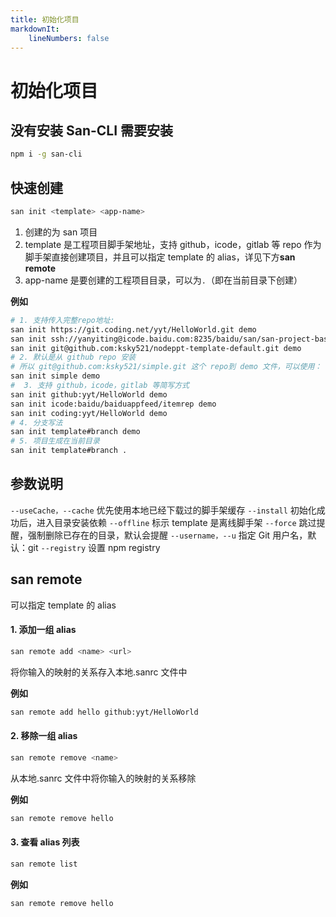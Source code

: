 ```yaml
---
title: 初始化项目
markdownIt:
    lineNumbers: false
---
```

# 初始化项目

## 没有安装 San-CLI 需要安装

```bash
npm i -g san-cli
```


## 快速创建

```bash
san init <template> <app-name>
```

1. 创建的为 san 项目
2. template 是工程项目脚手架地址，支持 github，icode，gitlab 等 repo 作为脚手架直接创建项目，并且可以指定 template 的 alias，详见下方**san remote**
3. app-name 是要创建的工程项目目录，可以为`.`（即在当前目录下创建）

**例如**

```bash
# 1. 支持传入完整repo地址:
san init https://git.coding.net/yyt/HelloWorld.git demo
san init ssh://yanyiting@icode.baidu.com:8235/baidu/san/san-project-base demo
san init git@github.com:ksky521/nodeppt-template-default.git demo
# 2. 默认是从 github repo 安装
# 所以 git@github.com:ksky521/simple.git 这个 repo到 demo 文件，可以使用：
san init simple demo
#  3. 支持 github，icode，gitlab 等简写方式
san init github:yyt/HelloWorld demo
san init icode:baidu/baiduappfeed/itemrep demo
san init coding:yyt/HelloWorld demo
# 4. 分支写法
san init template#branch demo
# 5. 项目生成在当前目录
san init template#branch .
```

## 参数说明

`--useCache，--cache` 优先使用本地已经下载过的脚手架缓存
`--install` 初始化成功后，进入目录安装依赖
`--offline` 标示 template 是离线脚手架
`--force` 跳过提醒，强制删除已存在的目录，默认会提醒
`--username，--u` 指定 Git 用户名，默认：git
`--registry` 设置 npm registry

## san remote

可以指定 template 的 alias

#### 1. 添加一组 alias

```bash
san remote add <name> <url>
```

将你输入的映射的关系存入本地.sanrc 文件中

**例如**

```bash
san remote add hello github:yyt/HelloWorld
```

#### 2. 移除一组 alias

```bash
san remote remove <name>
```

从本地.sanrc 文件中将你输入的映射的关系移除

**例如**

```bash
san remote remove hello
```

#### 3. 查看 alias 列表

```bash
san remote list
```

**例如**

```bash
san remote remove hello
```
